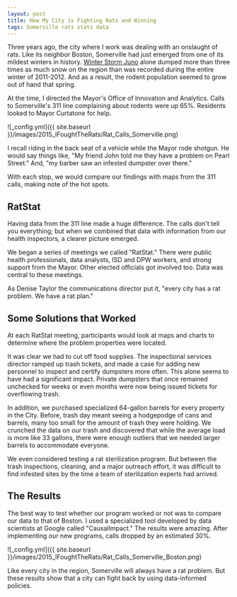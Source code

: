```yaml
---
layout: post
title: How My City is Fighting Rats and Winning
tags: Somerville rats stats data 
---
```


Three years ago, the city where I work was dealing with an onslaught of rats. Like its neighbor Boston, Somerville had just emerged from one of its mildest winters in history. [Winter Storm Juno](http://en.wikipedia.org/wiki/January_2015_North_American_blizzard) alone dumped more than three times as much snow on the region than was recorded during the entire winter of 2011-2012. And as a result, the rodent population seemed to grow out of hand that spring. 

At the time, I directed the Mayor's Office of Innovation and Analytics. Calls to Somerville's 311 line complaining about rodents were up 65%. Residents looked to Mayor Curtatone for help.

![_config.yml]({{ site.baseurl }}/images/2015_IFoughtTheRats/Rat_Calls_Somerville.png) 

I recall riding in the back seat of a vehicle while the Mayor rode shotgun. He would say things like, "My friend John told me they have a problem on Pearl Street." And, "my barber saw an infested dumpster over there." 

With each stop, we would compare our findings with maps from the 311 calls, making note of the hot spots.

## RatStat

Having data from the 311 line made a huge difference. The calls don't tell you everything; but when we combined that data with information from our health inspectors, a clearer picture emerged. 

We began a series of meetings we called "RatStat." There were public health professionals, data analysts, ISD and DPW workers, and strong support from the Mayor. Other elected officials got involved too. Data was central to these meetings. 

As Denise Taylor the communications director put it, "every city has a rat problem. We have a rat plan."

## Some Solutions that Worked

At each RatStat meeting, participants would look at maps and charts to determine where the problem properties were located.

It was clear we had to cut off food supplies. The inspectional services director ramped up trash tickets, and made a case for adding new personnel to inspect and certify dumpsters more often. This alone seems to have had a significant impact. Private dumpsters that once remained unchecked for weeks or even months were now being issued tickets for overflowing trash. 

In addition, we purchased specialized 64-gallon barrels for every property in the City. Before, trash day meant seeing a hodgepodge of cans and barrels, many too small for the amount of trash they were holding. We crunched the data on our trash and discovered that while the average load is more like 33 gallons, there were enough outliers that we needed larger barrels to accommodate everyone. 

We even considered testing a rat sterilization program. But between the trash inspections, cleaning, and a major outreach effort, it was difficult to find infested sites by the time a team of sterilization experts had arrived. 

## The Results

The best way to test whether our program worked or not was to compare our data to that of Boston. I used a specialized tool developed by data scientists at Google called "CausalImpact." The results were amazing. After implementing our new programs, calls dropped by an estimated 30%. 

![_config.yml]({{ site.baseurl }}/images/2015_IFoughtTheRats/Rat_Calls_Somerville_Boston.png) 

Like every city in the region, Somerville will always have a rat problem. But these results show that a city can fight back by using data-informed policies.  